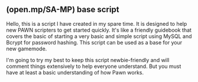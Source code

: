 ## (open.mp/SA-MP) base script
Hello, this is a script I have created in my spare time. It is designed to help new PAWN scripters to get started quickly.
It's like a friendly guidebook that covers the basic of starting a very basic and simple script using MySQL and Bcrypt for password hashing. This script can be used as a base for your new gamemode.

I'm going to try my best to keep this script newbie-friendly and will comment things extensively to help everyone understand.
But you must have at least a basic understanding of how Pawn works.